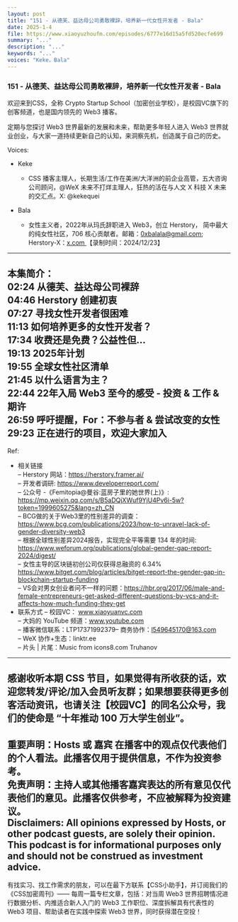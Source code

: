 ```yaml
---
layout: post
title: "151 - 从德芙、益达母公司勇敢裸辞，培养新一代女性开发者 - Bala"
date: 2025-1-4
file: https://www.xiaoyuzhoufm.com/episodes/6777e16d15a5fd520ecfe699
summary: "..."
description: "..."
keywords: "..."
voices: "Keke，Bala"
---
```


### 151 - 从德芙、益达母公司勇敢裸辞，培养新一代女性开发者 - Bala

欢迎来到CSS，全称 Crypto Startup School（加密创业学校），是校园VC旗下的创客频道，也是国内领先的 Web3 播客。  

定期与您探讨 Web3 世界最新的发展和未来，帮助更多年轻人进入 Web3 世界就业创业，与大家一道持续更新自己的认知，来洞察先机，创造属于自己的历史。  

Voices:

- Keke
  + CSS 播客主理人，长期生活/工作在美洲/大洋洲的前企业高管，五大咨询公司顾问，@WeX 未来不打烊主理人，狂热的活在与人文 X 科技 X 未来的交汇点。X: @kekequei  

- Bala
  + 女性主义者，2022年从玛氏辞职进入 Web3，创立 Herstory， 简中最大的纯女性社区，706 核心贡献者。邮箱：0xbalala@gmail.com; Herstory-X：[x.com  ](https://x.com/HerstoryWeb3)
  【录制时间：2024/12/23】 
---------------------------------------------------  
本集简介：    
02:24 从德芙、益达母公司裸辞  
04:46 Herstory 创建初衷  
07:27 寻找女性开发者很困难  
11:13 如何培养更多的女性开发者？  
17:34 收费还是免费？公益性但...  
19:13 2025年计划  
19:55 全球女性社区清单  
21:45 以什么语言为主？  
22:44 22年入局 Web3 至今的感受 - 投资 & 工作 & 期许  
26:59 呼吁提醒，For：不参与者 & 尝试改变的女性  
29:23 正在进行的项目，欢迎大家加入  
---------------------------------------------------    
Ref:  
   + 相关链接  
– Herstory 网站：https://herstory.framer.ai/  
– 开发者调研: https://www.developerreport.com/  
– 公众号 -《Femitopia@曼谷:蓝房子里的她世界(上)》: https://mp.weixin.qq.com/s/B5aDQjXWuf9YjU4Pv6i-5w?token=1999605275&lang=zh_CN  
– BCG做的关于Web3里的性别差异的调查：https://www.bcg.com/publications/2023/how-to-unravel-lack-of-gender-diversity-web3  
– 根据全球性别差异2024报告，实现完全平等需要 134 年的时间: https://www.weforum.org/publications/global-gender-gap-report-2024/digest/  
– 女性主导的区块链初创公司仅获得总融资的 6.34% https://www.bitget.com/blog/articles/bitget-report-the-gender-gap-in-blockchain-startup-funding  
– VS会对男女创业者问不一样的问题：https://hbr.org/2017/06/male-and-female-entrepreneurs-get-asked-different-questions-by-vcs-and-it-affects-how-much-funding-they-get  
   + 联系方式 
– 校园VC： www.xiaoyuanvc.com  
– 大妈的 YouTube 频道：www.youtube.com  
– 播客微信联系：LTP17371992379– 商务协作：l549645170@163.com  
– WeX 协作+生态：linktr.ee  
– 片头 | 片尾：Music from icons8.com Truhanov  
---------------------------------------------------  
感谢收听本期 CSS 节目，如果觉得有所收获的话，欢迎您转发/评论/加入会员听友群；如果想要获得更多创客活动资讯，也请关注【校园VC】的同名公众号，我们的使命是 “十年推动 100 万大学生创业”。  
---------------------------------------------------  
重要声明：Hosts 或 嘉宾 在播客中的观点仅代表他们的个人看法。此播客仅用于提供信息，不作为投资参考。   
免责声明：主持人或其他播客嘉宾表达的所有意见仅代表他们的意见。此播客仅供参考，不应被解释为投资建议。  
Disclaimers: All opinions expressed by Hosts, or other podcast guests, are solely their opinion. This podcast is for informational purposes only and should not be construed as investment advice.  
---------------------------------------------------  
有找实习、找工作需求的朋友，可以在最下方联系【CSS小助手】，并订阅我们的《CSS加密周刊》—— 每周一篇专栏文章，包括：对当周 Web3 世界招聘情况进行数据分析、内推适合新人入门的 Web3 工作职位、深度拆解具有代表性的 Web3 项目、帮助读者在实践中探索 Web3 世界，同时获得潜在空投！

